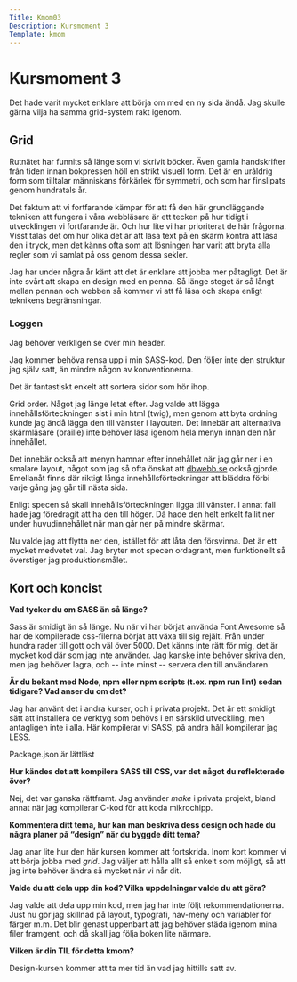 ```yaml
---
Title: Kmom03
Description: Kursmoment 3
Template: kmom
---
```

# Kursmoment 3

Det hade varit mycket enklare att börja om med en ny sida ändå. Jag skulle
gärna vilja ha samma grid-system rakt igenom.

## Grid

Rutnätet har funnits så länge som vi skrivit böcker. Även gamla handskrifter
från tiden innan bokpressen höll en strikt visuell form. Det är en uråldrig
form som tilltalar människans förkärlek för symmetri, och som har finslipats
genom hundratals år.

Det faktum att vi fortfarande kämpar för att få den här grundläggande tekniken
att fungera i våra webbläsare är ett tecken på hur tidigt i utvecklingen vi
fortfarande är. Och hur lite vi har prioriterat de här frågorna. Visst talas
det om hur olika det är att läsa text på en skärm kontra att läsa den i tryck,
men det känns ofta som att lösningen har varit att bryta alla regler som vi
samlat på oss genom dessa sekler.

Jag har under några år känt att det är enklare att jobba mer påtagligt. Det är
inte svårt att skapa en design med en penna. Så länge steget är så långt mellan
pennan och webben så kommer vi att få läsa och skapa enligt teknikens
begränsningar.

### Loggen

Jag behöver verkligen se över min header.

Jag kommer behöva rensa upp i min SASS-kod. Den följer inte den struktur jag
själv satt, än mindre någon av konventionerna.

Det är fantastiskt enkelt att sortera sidor som hör ihop.

Grid order. Något jag länge letat efter. Jag valde att lägga innehållsförteckningen
sist i min html (twig), men genom att byta ordning kunde jag ändå lägga den till
vänster i layouten. Det innebär att alternativa skärmläsare (braille) inte behöver
läsa igenom hela menyn innan den når innehållet.

Det innebär också att menyn hamnar efter innehållet när jag går ner i en smalare
layout, något som jag så ofta önskat att [dbwebb.se][1] också gjorde. Emellanåt
finns där riktigt långa innehållsförteckningar att bläddra förbi varje gång jag
går till nästa sida.

Enligt specen så skall innehållsförteckningen ligga till vänster. I annat fall
hade jag föredragit att ha den till höger. Då hade den helt enkelt fallit ner
under huvudinnehållet när man går ner på mindre skärmar.

Nu valde jag att flytta ner den, istället för att låta den försvinna. Det är ett
mycket medvetet val. Jag bryter mot specen ordagrant, men funktionellt så
överstiger jag produktionsmålet.

## Kort och koncist

__Vad tycker du om SASS än så länge?__

Sass är smidigt än så länge. Nu när vi har börjat använda Font Awesome så har
de kompilerade css-filerna börjat att växa till sig rejält. Från under hundra rader
till gott och väl över 5000. Det känns inte rätt för mig, det är mycket kod där
som jag inte använder. Jag kanske inte behöver skriva den, men jag behöver lagra,
och -- inte minst -- servera den till användaren.

__Är du bekant med Node, npm eller npm scripts (t.ex. npm run lint) sedan tidigare? Vad anser du om det?__

Jag har använt det i andra kurser, och i privata projekt. Det är ett smidigt sätt
att installera de verktyg som behövs i en särskild utveckling, men antagligen inte
i alla. Här kompilerar vi SASS, på andra håll kompilerar jag LESS.

Package.json är lättläst

__Hur kändes det att kompilera SASS till CSS, var det något du reflekterade över?__

Nej, det var ganska rättframt. Jag använder _make_ i privata projekt, bland annat
när jag kompilerar C-kod för att koda mikrochipp.

__Kommentera ditt tema, hur kan man beskriva dess design och hade du några planer på “design” när du byggde ditt tema?__

Jag anar lite hur den här kursen kommer att fortskrida. Inom kort kommer vi att
börja jobba med _grid_. Jag väljer att hålla allt så enkelt som möjligt, så att
jag inte behöver ändra så mycket när vi når dit.

__Valde du att dela upp din kod? Vilka uppdelningar valde du att göra?__

Jag valde att dela upp min kod, men jag har inte följt rekommendationerna. Just
nu gör jag skillnad på layout, typografi, nav-meny och variabler för färger m.m.
Det blir genast uppenbart att jag behöver städa igenom mina filer framgent, och
då skall jag följa boken lite närmare.

__Vilken är din TIL för detta kmom?__

Design-kursen kommer att ta mer tid än vad jag hittills satt av.

[1]: www.dbwebb.se
